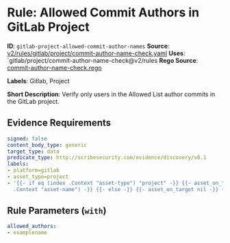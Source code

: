 # Rule: Allowed Commit Authors in GitLab Project

**ID**: `gitlab-project-allowed-commit-author-names`
**Source**: [v2/rules/gitlab/project/commit-author-name-check.yaml](https://github.com/scribe-public/sample-policies/v2/rules/gitlab/project/commit-author-name-check.yaml)
**Uses**: `gitlab/project/commit-author-name-check@v2/rules
**Rego Source**: [commit-author-name-check.rego](https://github.com/scribe-public/sample-policies/v2/rules/gitlab/project/commit-author-name-check.rego)

**Labels**: Gitlab, Project

**Short Description**: Verify only users in the Allowed List author commits in the GitLab project.

## Evidence Requirements

```yaml
signed: false
content_body_type: generic
target_type: data
predicate_type: http://scribesecurity.com/evidence/discovery/v0.1
labels:
- platform=gitlab
- asset_type=project
- '{{- if eq (index .Context "asset-type") "project" -}} {{- asset_on_target (index
  .Context "asset-name") -}} {{- else -}} {{- asset_on_target nil -}} {{- end -}}'
```
## Rule Parameters (`with`)

```yaml
allowed_authors:
- examplename
```
